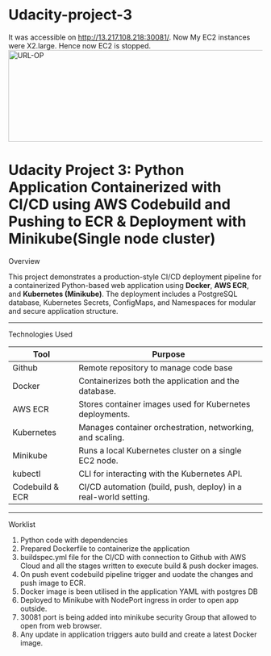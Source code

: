 # Udacity-project-3

It was accessible on http://13.217.108.218:30081/. Now My EC2 instances were X2.large. Hence now EC2 is stopped.
<img width="1003" height="182" alt="URL-OP" src="https://github.com/user-attachments/assets/26072c5c-68c4-4af1-81b4-5a692a0d6d3e" />


# Udacity Project 3: Python Application Containerized with CI/CD using AWS Codebuild and Pushing to ECR & Deployment with Minikube(Single node cluster)

Overview

This project demonstrates a production-style CI/CD deployment pipeline for a containerized Python-based web application using **Docker**, **AWS ECR**, and **Kubernetes (Minikube)**.
The deployment includes a PostgreSQL database, Kubernetes Secrets, ConfigMaps, and Namespaces for modular and secure application structure.

---

Technologies Used

| Tool              | Purpose                                                                 |
|-------------------|-------------------------------------------------------------------------|
| Github            | Remote repository to manage code base                                   |
| Docker            | Containerizes both the application and the database.                    |
| AWS ECR           | Stores container images used for Kubernetes deployments.                |
| Kubernetes        | Manages container orchestration, networking, and scaling.               |
| Minikube          | Runs a local Kubernetes cluster on a single EC2 node.                   |
| kubectl           | CLI for interacting with the Kubernetes API.                            |
| Codebuild & ECR   | CI/CD automation (build, push, deploy) in a real-world setting.         |

---

Worklist

1. Python code with dependencies 
2. Prepared Dockerfile to containerize the application
3. buildspec.yml file for the CI/CD with connection to Github with AWS Cloud and all the stages written to execute build & push docker images.
4. On push event codebuild pipeline trigger and uodate the changes and push image to ECR.
5. Docker image is been utilised in the application YAML with postgres DB
6. Deployed to Minikube with NodePort ingress in order to open app outside.
7. 30081 port is being added into minikube security Group that allowed to open from web browser.
8. Any update in application triggers auto build and create a latest Docker image.


